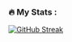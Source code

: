### :fire: My Stats :
[![GitHub Streak](https://github-readme-streak-stats.herokuapp.com?user=xCarter93&theme=dark&mode=weekly&fire=EB5454)](https://git.io/streak-stats)
